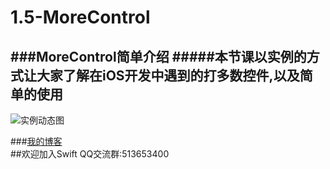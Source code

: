 # 1.5-MoreControl
###MoreControl简单介绍
#####本节课以实例的方式让大家了解在iOS开发中遇到的打多数控件,以及简单的使用
-----------------------------------------------------
 
![](http://upload-images.jianshu.io/upload_images/1432681-79bec304604faaca.gif "实例动态图")
  
###[我的博客](http://www.jianshu.com/users/0c5596168459/latest_articles "简书")  
##欢迎加入Swift QQ交流群:513653400
